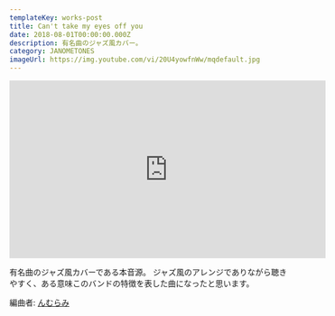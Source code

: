 ```yaml
---
templateKey: works-post
title: Can't take my eyes off you
date: 2018-08-01T00:00:00.000Z
description: 有名曲のジャズ風カバー。
category: JANOMETONES
imageUrl: https://img.youtube.com/vi/20U4yowfnWw/mqdefault.jpg
---
```

<iframe width="560" height="315" src="https://www.youtube.com/embed/20U4yowfnWw" frameBorder="0" allow="accelerometer; autoplay; encrypted-media; gyroscope; picture-in-picture" allowFullScreen></iframe>

有名曲のジャズ風カバーである本音源。
ジャズ風のアレンジでありながら聴きやすく、ある意味このバンドの特徴を表した曲になったと思います。

編曲者: [んむらみ](https://note.com/shimmumi/n/nb5be18340b18)